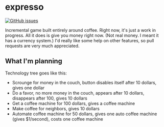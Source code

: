 # expresso

[![GitHub issues](https://img.shields.io/github/issues/Shrubhog/expresso.svg)](https://github.com/Shrubhog/expresso/issues)

Incremental game built entirely around coffee. Right now, it's just a work in progress. All it does is give you money right now. (Not real money. I meant it has a currency system.) I'd really like some help on other features, so pull requests are very much appreciated.

## What I'm planning
Technology tree goes like this:
* Scrounge for money in the couch, button disables itself after 10 dollars, gives one dollar
* Do a favor, no more money in the couch, appears after 10 dollars, disappears after 100, gives 10 dollars
* Get a coffee machine for 100 dollars, gives a coffee machine
* Make coffee for neighbors, gives 10 dollars
* Automate coffee machine for 50 dollars, gives one auto coffee machine (gives $1/second), costs one coffee machine
